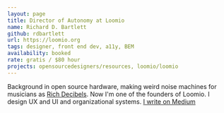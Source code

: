 ```yaml
---
layout: page
title: Director of Autonomy at Loomio
name: Richard D. Bartlett
github: rdbartlett
url: https://loomio.org
tags: designer, front end dev, a11y, BEM
availability: booked
rate: gratis / $80 hour
projects: opensourcedesigners/resources, loomio/loomio
---
```


Background in open source hardware, making weird noise machines for musicians as [Rich Decibels](http://richdecibels.com). Now I'm one of the founders of Loomio. I design UX and UI and organizational systems. [I write on Medium](https://medium.com/@richdecibels/)
